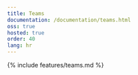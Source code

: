 ```yaml
---
title: Teams
documentation: /documentation/teams.html
oss: true
hosted: true
order: 40
lang: hr
---
```


{% include features/teams.md %}
